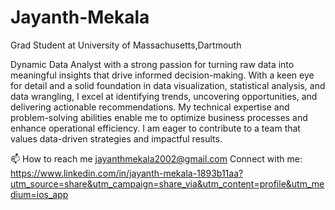 # Jayanth-Mekala
Grad Student at University of Massachusetts,Dartmouth

Dynamic Data Analyst with a strong passion for turning raw data into meaningful insights that drive informed decision-making. With a keen eye for detail and a solid foundation in data visualization, statistical analysis, and data wrangling, I excel at identifying trends, uncovering opportunities, and delivering actionable recommendations. My technical expertise and problem-solving abilities enable me to optimize business processes and enhance operational efficiency. I am eager to contribute to a team that values data-driven strategies and impactful results.

📫 How to reach me jayanthmekala2002@gmail.com
Connect with me:
https://www.linkedin.com/in/jayanth-mekala-1893b11aa?utm_source=share&utm_campaign=share_via&utm_content=profile&utm_medium=ios_app

